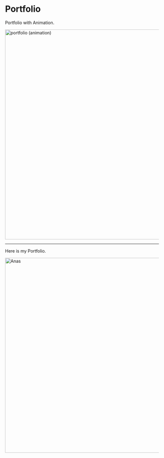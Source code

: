 # Portfolio

Portfolio with Animation.

<img width="685" alt="portfolio (animation)" src="https://user-images.githubusercontent.com/99861500/193408836-286d91e2-5a81-420b-b263-7cbf7545107e.png">

----------

Here is my Portfolio.

<img width="636" alt="Anas" src="https://user-images.githubusercontent.com/99861500/191307923-75950f79-8d4f-4f4a-9017-f1505e053348.png">
